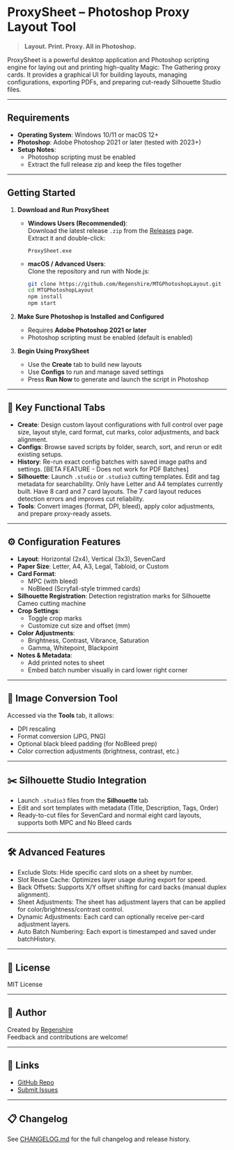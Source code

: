 # ProxySheet – Photoshop Proxy Layout Tool

> **Layout. Print. Proxy. All in Photoshop.**

ProxySheet is a powerful desktop application and Photoshop scripting engine for laying out and printing high-quality Magic: The Gathering proxy cards. It provides a graphical UI for building layouts, managing configurations, exporting PDFs, and preparing cut-ready Silhouette Studio files.

---

## Requirements

- **Operating System**: Windows 10/11 or macOS 12+
- **Photoshop**: Adobe Photoshop 2021 or later (tested with 2023+)
- **Setup Notes**:
  - Photoshop scripting must be enabled
  - Extract the full release zip and keep the files together

---

## Getting Started

1. **Download and Run ProxySheet**

   - **Windows Users (Recommended)**:\
     Download the latest release `.zip` from the [Releases](https://github.com/Regenshire/MTGPhotoshopLayout/releases) page.\
     Extract it and double-click:

     ```
     ProxySheet.exe
     ```

   - **macOS / Advanced Users**:\
     Clone the repository and run with Node.js:

     ```bash
     git clone https://github.com/Regenshire/MTGPhotoshopLayout.git
     cd MTGPhotoshopLayout
     npm install
     npm start
     ```

2. **Make Sure Photoshop is Installed and Configured**

   - Requires **Adobe Photoshop 2021 or later**
   - Photoshop scripting must be enabled (default is enabled)

3. **Begin Using ProxySheet**

   - Use the **Create** tab to build new layouts
   - Use **Configs** to run and manage saved settings
   - Press **Run Now** to generate and launch the script in Photoshop

---

## 🧭 Key Functional Tabs

- **Create**: Design custom layout configurations with full control over page size, layout style, card format, cut marks, color adjustments, and back alignment.
- **Configs**: Browse saved scripts by folder, search, sort, and rerun or edit existing setups.
- **History**: Re-run exact config batches with saved image paths and settings. [BETA FEATURE - Does not work for PDF Batches]
- **Silhouette**: Launch `.studio` or `.studio3` cutting templates. Edit and tag metadata for searchability. Only have Letter and A4 templates currently built. Have 8 card and 7 card layouts. The 7 card layout reduces detection errors and improves cut reliability.
- **Tools**: Convert images (format, DPI, bleed), apply color adjustments, and prepare proxy-ready assets.

---

## ⚙️ Configuration Features

- **Layout**: Horizontal (2x4), Vertical (3x3), SevenCard
- **Paper Size**: Letter, A4, A3, Legal, Tabloid, or Custom
- **Card Format**:
  - MPC (with bleed)
  - NoBleed (Scryfall-style trimmed cards)
- **Silhouette Registration**: Detection registration marks for Silhouette Cameo cutting machine
- **Crop Settings**:
  - Toggle crop marks
  - Customize cut size and offset (mm)
- **Color Adjustments**:
  - Brightness, Contrast, Vibrance, Saturation
  - Gamma, Whitepoint, Blackpoint
- **Notes & Metadata**:
  - Add printed notes to sheet
  - Embed batch number visually in card lower right corner

---

## 🔄 Image Conversion Tool

Accessed via the **Tools** tab, it allows:

- DPI rescaling
- Format conversion (JPG, PNG)
- Optional black bleed padding (for NoBleed prep)
- Color correction adjustments (brightness, contrast, etc.)

---

## ✂️ Silhouette Studio Integration

- Launch `.studio3` files from the **Silhouette** tab
- Edit and sort templates with metadata (Title, Description, Tags, Order)
- Ready-to-cut files for SevenCard and normal eight card layouts, supports both MPC and No Bleed cards

---

## 🛠️ Advanced Features

- Exclude Slots: Hide specific card slots on a sheet by number.
- Slot Reuse Cache: Optimizes layer usage during export for speed.
- Back Offsets: Supports X/Y offset shifting for card backs (manual duplex alignment).
- Sheet Adjustments: The sheet has adjustment layers that can be applied for color/brightness/contrast control.
- Dynamic Adjustments: Each card can optionally receive per-card adjustment layers.
- Auto Batch Numbering: Each export is timestamped and saved under batchHistory.

---

## 📘 License

MIT License

---

## 👤 Author

Created by [Regenshire](https://github.com/Regenshire)\
Feedback and contributions are welcome!

---

## 📌 Links

- [GitHub Repo](https://github.com/Regenshire/MTGPhotoshopLayout)
- [Submit Issues](https://github.com/Regenshire/MTGPhotoshopLayout/issues)

---

## 📋 Changelog

See [CHANGELOG.md](./CHANGELOG.md) for the full changelog and release history.
